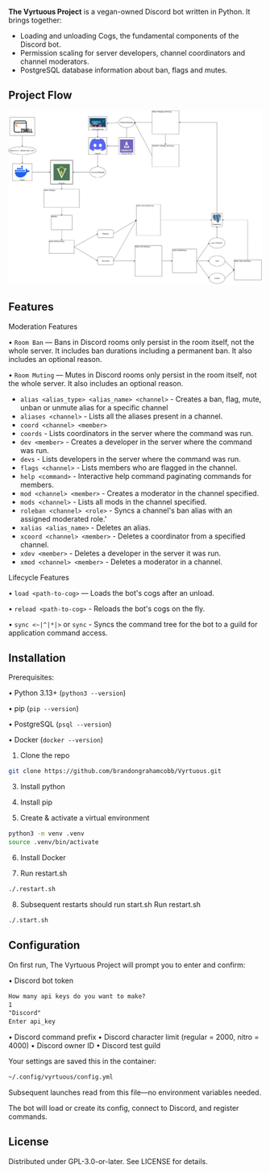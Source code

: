 **The Vyrtuous Project** is a vegan-owned Discord bot written in Python. It brings together:

* Loading and unloading Cogs, the fundamental components of the Discord bot.
* Permission scaling for server developers, channel coordinators and channel moderators.
* PostgreSQL database information about ban, flags and mutes.
## Project Flow
![Vyrtuous](resources/images/VyrtuousUML.svg)

## Features

Moderation Features

• `Room Ban` — Bans in Discord rooms only persist in the room itself, not the whole server.
It includes ban durations including a permanent ban.
It also includes an optional reason.

• `Room Muting` — Mutes in Discord rooms only persist in the room itself, not the whole server.
It also includes an optional reason.

* `alias <alias_type> <alias_name> <channel>` - Creates a ban, flag, mute, unban or unmute alias for a specific channel
* `aliases <channel>` - Lists all the aliases present in a channel.
* `coord <channel> <member>`
* `coords` - Lists coordinators in the server where the command was run.
* `dev <member>` - Creates a developer in the server where the command was run.
* `devs` - Lists developers in the server where the command was run.
* `flags <channel>` - Lists members who are flagged in the channel.
* `help <command>` - Interactive help command paginating commands for members.
* `mod <channel> <member>` - Creates a moderator in the channel specified.
* `mods <channel>` - Lists all mods in the channel specified.
* `roleban <channel> <role>` - Syncs a channel's ban alias with an assigned moderated role.'
* `xalias <alias_name>` - Deletes an alias.
* `xcoord <channel> <member>` - Deletes a coordinator from a specified channel.
* `xdev <member>` - Deletes a developer in the server it was run.
* `xmod <channel> <member>` - Deletes a moderator in a channel.

Lifecycle Features

• `load <path-to-cog>` — Loads the bot's cogs after an unload.

• `reload <path-to-cog>` - Reloads the bot's cogs on the fly.

• `sync <~|^|*|>` or `sync` - Syncs the command tree for the bot to a guild for application command access.

## Installation

Prerequisites:

• Python 3.13+ (`python3 --version`)

• pip (`pip --version`)

• PostgreSQL (`psql --version`)

• Docker (`docker --version`)

1. Clone the repo

```bash
git clone https://github.com/brandongrahamcobb/Vyrtuous.git
```

3. Install python

4. Install pip

5. Create & activate a virtual environment

```bash
python3 -m venv .venv
source .venv/bin/activate
```

6. Install Docker

7. Run restart.sh
```bash
./.restart.sh
```
8. Subsequent restarts should run start.sh
Run restart.sh
```bash
./.start.sh
```

## Configuration

On first run, The Vyrtuous Project will prompt you to enter and confirm:

• Discord bot token

```txt
How many api keys do you want to make?
1
"Discord"
Enter api_key
```

• Discord command prefix
• Discord character limit (regular = 2000, nitro = 4000)
• Discord owner ID
• Discord test guild

Your settings are saved this in the container:

```txt
~/.config/vyrtuous/config.yml
```

Subsequent launches read from this file—no environment variables needed.

The bot will load or create its config, connect to Discord, and register commands.

## License

Distributed under GPL-3.0-or-later. See LICENSE for details.
